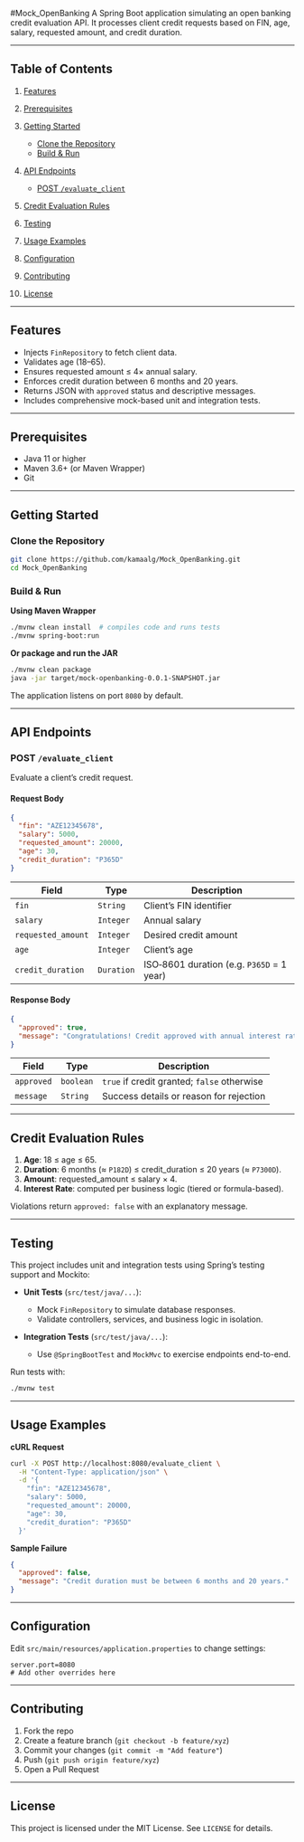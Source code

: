 #Mock_OpenBanking
A Spring Boot application simulating an open banking credit evaluation API. It processes client credit requests based on FIN, age, salary, requested amount, and credit duration.

---

## Table of Contents

1. [Features](#features)
2. [Prerequisites](#prerequisites)
3. [Getting Started](#getting-started)

   * [Clone the Repository](#clone-the-repository)
   * [Build & Run](#build--run)
4. [API Endpoints](#api-endpoints)

   * [POST `/evaluate_client`](#post-evaluate_client)
5. [Credit Evaluation Rules](#credit-evaluation-rules)
6. [Testing](#testing)
7. [Usage Examples](#usage-examples)
8. [Configuration](#configuration)
9. [Contributing](#contributing)
10. [License](#license)

---

## Features

* Injects `FinRepository` to fetch client data.
* Validates age (18–65).
* Ensures requested amount ≤ 4× annual salary.
* Enforces credit duration between 6 months and 20 years.
* Returns JSON with `approved` status and descriptive messages.
* Includes comprehensive mock-based unit and integration tests.

---

## Prerequisites

* Java 11 or higher
* Maven 3.6+ (or Maven Wrapper)
* Git

---

## Getting Started

### Clone the Repository

```bash
git clone https://github.com/kamaalg/Mock_OpenBanking.git
cd Mock_OpenBanking
```

### Build & Run

**Using Maven Wrapper**

```bash
./mvnw clean install  # compiles code and runs tests
./mvnw spring-boot:run
```

**Or package and run the JAR**

```bash
./mvnw clean package
java -jar target/mock-openbanking-0.0.1-SNAPSHOT.jar
```

The application listens on port `8080` by default.

---

## API Endpoints

### POST `/evaluate_client`

Evaluate a client’s credit request.

#### Request Body

```json
{
  "fin": "AZE12345678",
  "salary": 5000,
  "requested_amount": 20000,
  "age": 30,
  "credit_duration": "P365D"
}
```

| Field              | Type       | Description                               |
| ------------------ | ---------- | ----------------------------------------- |
| `fin`              | `String`   | Client’s FIN identifier                   |
| `salary`           | `Integer`  | Annual salary                             |
| `requested_amount` | `Integer`  | Desired credit amount                     |
| `age`              | `Integer`  | Client’s age                              |
| `credit_duration`  | `Duration` | ISO‑8601 duration (e.g. `P365D` = 1 year) |

#### Response Body

```json
{
  "approved": true,
  "message": "Congratulations! Credit approved with annual interest rate 7.50% for amount 20000."
}
```

| Field      | Type      | Description                                 |
| ---------- | --------- | ------------------------------------------- |
| `approved` | `boolean` | `true` if credit granted; `false` otherwise |
| `message`  | `String`  | Success details or reason for rejection     |

---

## Credit Evaluation Rules

1. **Age**: 18 ≤ age ≤ 65.
2. **Duration**: 6 months (≈ `P182D`) ≤ credit\_duration ≤ 20 years (≈ `P7300D`).
3. **Amount**: requested\_amount ≤ salary × 4.
4. **Interest Rate**: computed per business logic (tiered or formula-based).

Violations return `approved: false` with an explanatory message.

---

## Testing

This project includes unit and integration tests using Spring’s testing support and Mockito:

* **Unit Tests** (`src/test/java/...`):

  * Mock `FinRepository` to simulate database responses.
  * Validate controllers, services, and business logic in isolation.

* **Integration Tests** (`src/test/java/...`):

  * Use `@SpringBootTest` and `MockMvc` to exercise endpoints end-to-end.

Run tests with:

```bash
./mvnw test
```

---

## Usage Examples

**cURL Request**

```bash
curl -X POST http://localhost:8080/evaluate_client \
  -H "Content-Type: application/json" \
  -d '{
    "fin": "AZE12345678",
    "salary": 5000,
    "requested_amount": 20000,
    "age": 30,
    "credit_duration": "P365D"
  }'
```

**Sample Failure**

```json
{
  "approved": false,
  "message": "Credit duration must be between 6 months and 20 years."
}
```

---

## Configuration

Edit `src/main/resources/application.properties` to change settings:

```properties
server.port=8080
# Add other overrides here
```

---

## Contributing

1. Fork the repo
2. Create a feature branch (`git checkout -b feature/xyz`)
3. Commit your changes (`git commit -m "Add feature"`)
4. Push (`git push origin feature/xyz`)
5. Open a Pull Request

---

## License

This project is licensed under the MIT License. See `LICENSE` for details.
